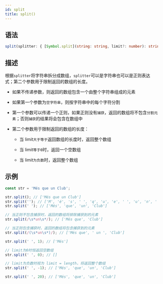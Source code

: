 ```yaml
---
id: split
title: split()
---
```


## 语法

```ts
split(splitter: { [Symbol.split](string: string, limit?: number): string[]; }, limit?: number): string[];
```

## 描述

根据`splitter`将字符串拆分成数组，`splitter`可以是字符串也可以是正则表达式；第二个参数用于限制返回的数组的长度。

- 如果不传递参数，则返回的数组包含一个由整个字符串组成的元素

- 如果第一个参数为`空字符串`，则按字符串中的每个字符分割

- 第一个参数可以传递一个正则，如果正则没有`捕获`，返回的数组将不包含`分割元素`；否则`捕获`的结果将会包含在数组中

- 第二个参数用于限制返回的数组的长度：

  - 当 limit`大于等于`返回数组的长度时，返回整个数组

  - 当 limit`等于0`时，返回一个空数组

  - 当 limit`为负数`时，返回整个数组

## 示例

```js
const str = 'Més que un Club';

str.split(); // ['Més que un Club']
str.split(''); // ['M', 'é', 's', ' ', 'q', 'u', 'e', ' ', 'u', 'n', ' ', 'C', 'l', 'u', 'b']
str.split(' '); // ['Més', 'que', 'un', 'Club']

// 当正则不包含捕获时，返回的数组将排除捕获到的元素
str.split(/\s*un\s*/); // ['Més que', 'Club']

// 当正则包含捕获时，返回的数组将包含捕获到的元素
str.split(/(\s*un\s*)/); // ['Més que', ' un ', 'Club']

str.split(' ', 1); // ['Més']

// limit为0时恒返回空数组
str.split(' ', 0); // []

// limit为负数时视为 limit = length，将返回整个数组
str.split(' ', -1); // ['Més', 'que', 'un', 'Club']

str.split(' ', 20); // ['Més', 'que', 'un', 'Club']
```
